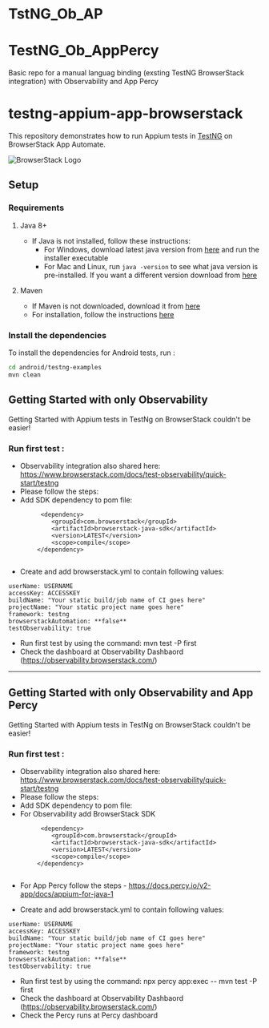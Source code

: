 # TstNG_Ob_AP
# TestNG_Ob_AppPercy
Basic repo for a manual languag binding (exsting TestNG BrowserStack integration) with Observability and App Percy


# testng-appium-app-browserstack

This repository demonstrates how to run Appium tests in [TestNG](http://testng.org) on BrowserStack App Automate.

![BrowserStack Logo](https://d98b8t1nnulk5.cloudfront.net/production/images/layout/logo-header.png?1469004780)

## Setup

### Requirements

1. Java 8+

    - If Java is not installed, follow these instructions:
        - For Windows, download latest java version from [here](https://java.com/en/download/) and run the installer executable
        - For Mac and Linux, run `java -version` to see what java version is pre-installed. If you want a different version download from [here](https://java.com/en/download/)

2. Maven
   - If Maven is not downloaded, download it from [here](https://maven.apache.org/download.cgi)
   - For installation, follow the instructions [here](https://maven.apache.org/install.html)

### Install the dependencies

To install the dependencies for Android tests, run :
```sh
cd android/testng-examples
mvn clean
```


## Getting Started with only Observability

Getting Started with Appium tests in TestNg on BrowserStack couldn't be easier!

### **Run first test :**

- Observability integration also shared here:  https://www.browserstack.com/docs/test-observability/quick-start/testng
- Please follow the steps:
- Add SDK dependency to pom file: 
```
         <dependency>
            <groupId>com.browserstack</groupId>
            <artifactId>browserstack-java-sdk</artifactId>
            <version>LATEST</version>
            <scope>compile</scope>
        </dependency>
        
```
- Create and add browserstack.yml to contain following values:
```
userName: USERNAME
accessKey: ACCESSKEY
buildName: "Your static build/job name of CI goes here"
projectName: "Your static project name goes here"
framework: testng
browserstackAutomation: **false**
testObservability: true
```
- Run first test by using the command:  mvn test -P first
- Check the dashboard at Observability Dashbaord (https://observability.browserstack.com/)
------------------------------------------------------------------------------------------------
## Getting Started with only Observability and App Percy

Getting Started with Appium tests in TestNg on BrowserStack couldn't be easier!

### **Run first test :**

- Observability integration also shared here:  https://www.browserstack.com/docs/test-observability/quick-start/testng
- Please follow the steps:
- Add SDK dependency to pom file:
- For Observability add BrowserStack SDK 
```
         <dependency>
            <groupId>com.browserstack</groupId>
            <artifactId>browserstack-java-sdk</artifactId>
            <version>LATEST</version>
            <scope>compile</scope>
        </dependency>
        
```
- For App Percy follow the steps - https://docs.percy.io/v2-app/docs/appium-for-java-1

- Create and add browserstack.yml to contain following values:
```
userName: USERNAME
accessKey: ACCESSKEY
buildName: "Your static build/job name of CI goes here"
projectName: "Your static project name goes here"
framework: testng
browserstackAutomation: **false**
testObservability: true
```
- Run first test by using the command:  npx percy app:exec -- mvn test -P first
- Check the dashboard at Observability Dashbaord (https://observability.browserstack.com/)
- Check the Percy runs at Percy dashboard 
